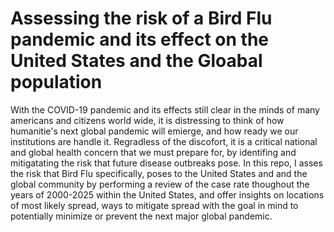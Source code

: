 # Assessing the risk of a Bird Flu pandemic and its effect on the United States and the Gloabal population

With the COVID-19 pandemic and its effects still clear in the minds of many americans and citizens world wide, it is distressing to think of how humanitie's next global pandemic will emierge, and how ready we our institutions are handle it.
Regradless of the discofort, it is a critical national and global health concern that we must prepare for, by identifing and mitigatating the risk that future disease outbreaks pose. 
In this repo, I asses the risk that Bird Flu specifically, poses to the United States and and the global community by performing a review of the case rate thoughout the years of 2000-2025 within the United States, and offer insights on locations of most likely spread, ways to mitigate spread with the goal in mind to potentially minimize or prevent the next major global pandemic.
